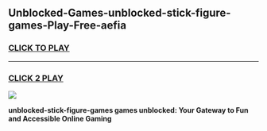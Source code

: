 
## Unblocked-Games-unblocked-stick-figure-games-Play-Free-aefia
<h3>
<a href="https://premium76.site?title=unblocked-stick-figure-games&ref=10A">CLICK TO PLAY</a></h3>
<hr>

<h3>
<a href="https://premium76.site?title=unblocked-stick-figure-games&ref=10A">CLICK 2 PLAY</a>
  
</h3>

<a href="https://premium76.site?title=unblocked-stick-figure-games&ref=10A"><img src="https://clearcache.store/games.png"></a>


**unblocked-stick-figure-games games unblocked: Your Gateway to Fun and Accessible Online Gaming**
